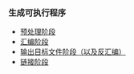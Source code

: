 ### 生成可执行程序

- [预处理阶段](preprocessing)
- [汇编阶段](assembling)
- [输出目标文件阶段（以及反汇编）](object_files_and_disassembling)
- [链接阶段](linking)

